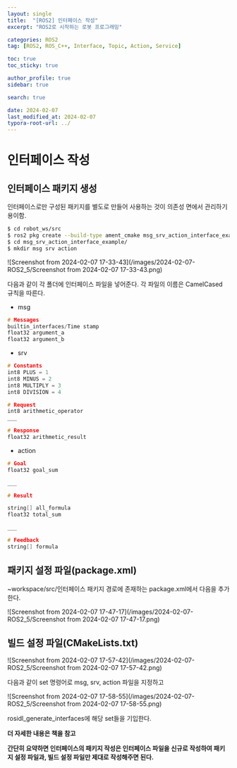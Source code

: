 ```yaml
---
layout: single
title:  "[ROS2] 인터페이스 작성"
excerpt: "ROS2로 시작하는 로봇 프로그래밍"

categories: ROS2
tag: [ROS2, ROS_C++, Interface, Topic, Action, Service]

toc: true
toc_sticky: true

author_profile: true
sidebar: true

search: true

date: 2024-02-07
last_modified_at: 2024-02-07
typora-root-url: ../
---
```


#  인터페이스 작성



## 인터페이스 패키지 생성



인터페이스로만 구성된 패키지를 별도로 만들어 사용하는 것이 의존성 면에서 관리하기 용이함.

```sh
$ cd robot_ws/src
$ ros2 pkg create --build-type ament_cmake msg_srv_action_interface_example # 예제 패키지 생성
$ cd msg_srv_action_interface_example/
$ mkdir msg srv action

```

![Screenshot from 2024-02-07 17-33-43](/images/2024-02-07-ROS2_5/Screenshot from 2024-02-07 17-33-43.png)

다음과 같이 각 폴더에 인터페이스 파일을 넣어준다. 각 파일의 이름은 CamelCased 규칙을 따른다.



- msg

```cpp
# Messages
builtin_interfaces/Time stamp
float32 argument_a
float32 argument_b
```



- srv

```cpp
# Constants
int8 PLUS = 1
int8 MINUS = 2
int8 MULTIPLY = 3
int8 DIVISION = 4

# Request
int8 arithmetic_operator
___

# Response
float32 arithmetic_result
```



- action

```cpp
# Goal
float32 goal_sum

___

# Result

string[] all_formula
float32 total_sum

___

# Feedback
string[] formula
```



##  패키지 설정 파일(package.xml)

~workspace/src/인터페이스 패키지 경로에 존재하는 package.xml에서 다음을 추가한다.

![Screenshot from 2024-02-07 17-47-17](/images/2024-02-07-ROS2_5/Screenshot from 2024-02-07 17-47-17.png)





## 빌드 설정 파일(CMakeLists.txt)

![Screenshot from 2024-02-07 17-57-42](/images/2024-02-07-ROS2_5/Screenshot from 2024-02-07 17-57-42.png)

다음과 같이 set 명령어로 msg, srv, action 파일을 지정하고 

![Screenshot from 2024-02-07 17-58-55](/images/2024-02-07-ROS2_5/Screenshot from 2024-02-07 17-58-55.png)

rosidl_generate_interfaces에 해당 set들을 기입한다.

**더 자세한 내용은 책을 참고**

**간단히 요약하면 인터페이스의 패키지 작성은  인터페이스 파일을 신규로 작성하여 패키지 설정 파일과, 빌드 설정 파일만 제대로 작성해주면 된다.**

